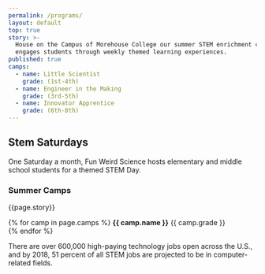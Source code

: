 ```yaml
---
permalink: /programs/
layout: default
top: true
story: >-
  House on the Campus of Morehouse College our summer STEM enrichment camp
  engages students through weekly themed learning experiences.
published: true
camps:
  - name: Little Scientist
    grade: (1st-4th)
  - name: Engineer in the Making
    grade: (3rd-5th)
  - name: Innovator Apprentice
    grade: (6th-8th)
---
```


<div class = 'fulls parties' id = 'parties'>
  <div class = 'flex-in overlay'>
    <div class = 'tripple'>
      <h2><span id = 'stemsaturdays'>Stem Saturdays</span></h2>
      <p class = 'flex-in'>One Saturday a month, Fun Weird Science hosts elementary and middle school students for a themed STEM Day.</p>
    </div>
  </div>
</div>

<div class = 'dull flex-in'>
  <div class = 'child tripple'>
    <h3>Summer Camps</h3>
    <p>{{page.story}}</p>
    <div class = 'left'>
    {% for camp in page.camps %}
      <i class = 'icon icon-star mark'></i> <strong>{{ camp.name }}</strong> {{ camp.grade }} <br>
    {% endfor %}
    </div>
  </div>
</div>
<div class = 'bright flex-in'>
  <div class = 'banner'>
    <p>There are over 600,000 high-paying technology jobs open across the U.S., and by 2018, 51 percent of all STEM jobs are projected to be in computer-related fields.</p>
  </div>
</div>
